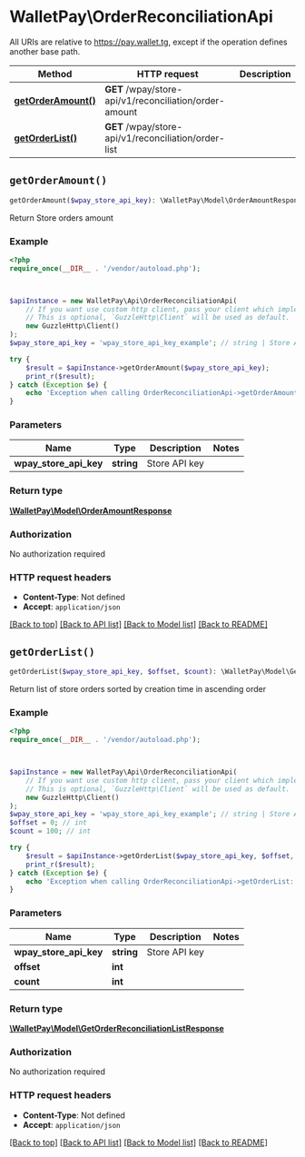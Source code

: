 # WalletPay\OrderReconciliationApi

All URIs are relative to https://pay.wallet.tg, except if the operation defines another base path.

| Method | HTTP request | Description |
| ------------- | ------------- | ------------- |
| [**getOrderAmount()**](OrderReconciliationApi.md#getOrderAmount) | **GET** /wpay/store-api/v1/reconciliation/order-amount |  |
| [**getOrderList()**](OrderReconciliationApi.md#getOrderList) | **GET** /wpay/store-api/v1/reconciliation/order-list |  |


## `getOrderAmount()`

```php
getOrderAmount($wpay_store_api_key): \WalletPay\Model\OrderAmountResponse
```



Return Store orders amount

### Example

```php
<?php
require_once(__DIR__ . '/vendor/autoload.php');



$apiInstance = new WalletPay\Api\OrderReconciliationApi(
    // If you want use custom http client, pass your client which implements `GuzzleHttp\ClientInterface`.
    // This is optional, `GuzzleHttp\Client` will be used as default.
    new GuzzleHttp\Client()
);
$wpay_store_api_key = 'wpay_store_api_key_example'; // string | Store API key

try {
    $result = $apiInstance->getOrderAmount($wpay_store_api_key);
    print_r($result);
} catch (Exception $e) {
    echo 'Exception when calling OrderReconciliationApi->getOrderAmount: ', $e->getMessage(), PHP_EOL;
}
```

### Parameters

| Name | Type | Description  | Notes |
| ------------- | ------------- | ------------- | ------------- |
| **wpay_store_api_key** | **string**| Store API key | |

### Return type

[**\WalletPay\Model\OrderAmountResponse**](../Model/OrderAmountResponse.md)

### Authorization

No authorization required

### HTTP request headers

- **Content-Type**: Not defined
- **Accept**: `application/json`

[[Back to top]](#) [[Back to API list]](../../README.md#endpoints)
[[Back to Model list]](../../README.md#models)
[[Back to README]](../../README.md)

## `getOrderList()`

```php
getOrderList($wpay_store_api_key, $offset, $count): \WalletPay\Model\GetOrderReconciliationListResponse
```



Return list of store orders sorted by creation time in ascending order

### Example

```php
<?php
require_once(__DIR__ . '/vendor/autoload.php');



$apiInstance = new WalletPay\Api\OrderReconciliationApi(
    // If you want use custom http client, pass your client which implements `GuzzleHttp\ClientInterface`.
    // This is optional, `GuzzleHttp\Client` will be used as default.
    new GuzzleHttp\Client()
);
$wpay_store_api_key = 'wpay_store_api_key_example'; // string | Store API key
$offset = 0; // int
$count = 100; // int

try {
    $result = $apiInstance->getOrderList($wpay_store_api_key, $offset, $count);
    print_r($result);
} catch (Exception $e) {
    echo 'Exception when calling OrderReconciliationApi->getOrderList: ', $e->getMessage(), PHP_EOL;
}
```

### Parameters

| Name | Type | Description  | Notes |
| ------------- | ------------- | ------------- | ------------- |
| **wpay_store_api_key** | **string**| Store API key | |
| **offset** | **int**|  | |
| **count** | **int**|  | |

### Return type

[**\WalletPay\Model\GetOrderReconciliationListResponse**](../Model/GetOrderReconciliationListResponse.md)

### Authorization

No authorization required

### HTTP request headers

- **Content-Type**: Not defined
- **Accept**: `application/json`

[[Back to top]](#) [[Back to API list]](../../README.md#endpoints)
[[Back to Model list]](../../README.md#models)
[[Back to README]](../../README.md)
